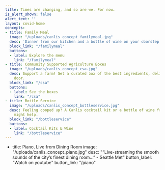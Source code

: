 ```yaml
---
title: Times are changing, and so are we. For now.
is_alert_shown: false
alert_text: ''
layout: covid-home
concepts:
- title: Family Meal
  image: "/uploads/canlis_concept_familymeal.jpg"
  desc: 'Dinner from our kitchen and a bottle of wine on your doorstep with zero contact. '
  block_link: "/familymeal"
  buttons:
  - label: Explore the menu
    link: "/familymeal"
- title: Community Supported Agriculture Boxes
  image: "/uploads/canlis_concept_csa.jpg"
  desc: Support a farm! Get a curated box of the best ingredients, delivered to your
    door.
  block_link: "/csa"
  buttons:
  - label: See the boxes
    link: "/csa"
- title: Bottle Service
  image: "/uploads/canlis_concept_bottleservice.jpg"
  desc: Feeling cooped up? A Canlis cocktail kit or a bottle of wine from our cellar
    might help.
  block_link: "/bottleservice"
  buttons:
  - label: Cocktail Kits & Wine
    link: "/bottleservice"
---
```


- title: Piano, Live from Dining Room
  image: "/uploads/canlis_concept_piano.jpg"
  desc: "“Live-streaming the smooth sounds of the city’s finest dining room…”  - Seattle Met"
  button_label: "Watch on youtube"
  button_link: "/piano"